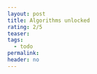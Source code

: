```yaml
---
layout: post
title: Algorithms unlocked
rating: 2/5
teaser:
tags:
  - todo
permalink:
header: no
---
```

